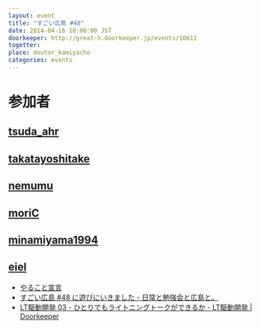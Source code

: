 ```yaml
---
layout: event
title: "すごい広島 #48"
date: 2014-04-16 18:00:00 JST
doorkeeper: http://great-h.doorkeeper.jp/events/10611
togetter: 
place: doutor_kamiyacho
categories: events
---
```


# 参加者


## [tsuda_ahr](http://twitter.com/tsuda_ahr)


## [takatayoshitake](http://twitter.com/takatayoshitake)


## [nemumu](https://github.com/nemumu)


## [moriC](https://github.com/moriC)


## [minamiyama1994](https://github.com/minamiyama1994)


## [eiel](http://eiel.info/)

* [やること宣言](https://github.com/great-h/great-h.github.io/issues/828)
* [すごい広島 #48 に遊びにいきました - 日常と勉強会と広島と。](http://eielh-life.tumblr.com/post/82884161259/48)
* [LT駆動開発 03 - ひとりでもライトニングトークができるか - LT駆動開発 | Doorkeeper](http://ltdd.doorkeeper.jp/events/10730)
